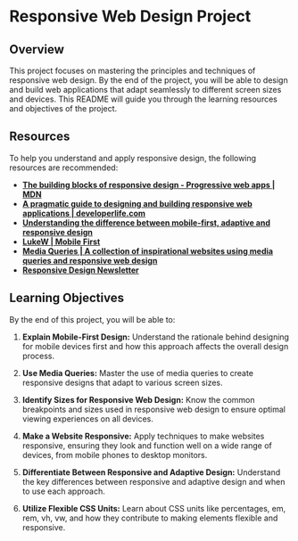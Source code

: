 # Responsive Web Design Project

## Overview

This project focuses on mastering the principles and techniques of responsive web design. By the end of the project, you will be able to design and build web applications that adapt seamlessly to different screen sizes and devices. This README will guide you through the learning resources and objectives of the project.

## Resources

To help you understand and apply responsive design, the following resources are recommended:

- **[The building blocks of responsive design - Progressive web apps | MDN](https://developer.mozilla.org/en-US/docs/Web/Progressive_web_apps/Responsive/responsive_design)**
- **[A pragmatic guide to designing and building responsive web applications | developerlife.com](https://developerlife.com/posts/pragmatic-guide-to-responsive-web-design/)**
- **[Understanding the difference between mobile-first, adaptive and responsive design](https://www.smashingmagazine.com/2011/01/guidelines-for-responsive-web-design/)**
- **[LukeW | Mobile First](https://www.lukew.com/ff/entry.asp?933)**
- **[Media Queries | A collection of inspirational websites using media queries and responsive web design](https://mediaqueri.es/)**
- **[Responsive Design Newsletter](https://responsivedesign.is/newsletter/)**

## Learning Objectives

By the end of this project, you will be able to:

1. **Explain Mobile-First Design:** Understand the rationale behind designing for mobile devices first and how this approach affects the overall design process.

2. **Use Media Queries:** Master the use of media queries to create responsive designs that adapt to various screen sizes.

3. **Identify Sizes for Responsive Web Design:** Know the common breakpoints and sizes used in responsive web design to ensure optimal viewing experiences on all devices.

4. **Make a Website Responsive:** Apply techniques to make websites responsive, ensuring they look and function well on a wide range of devices, from mobile phones to desktop monitors.

5. **Differentiate Between Responsive and Adaptive Design:** Understand the key differences between responsive and adaptive design and when to use each approach.

6. **Utilize Flexible CSS Units:** Learn about CSS units like percentages, em, rem, vh, vw, and how they contribute to making elements flexible and responsive.
